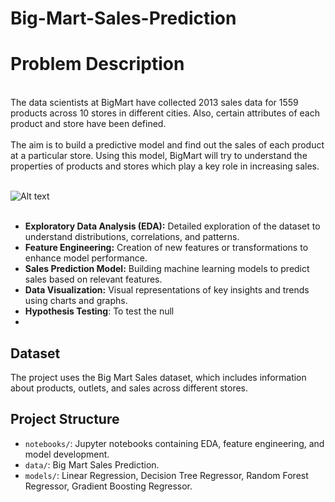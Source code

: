 # Big-Mart-Sales-Prediction
# Problem Description
<br>
The data scientists at BigMart have collected 2013 sales data for 1559 products across 10 stores in different cities. Also, certain attributes of each product and store have been defined.
<br><br>
The aim is to build a predictive model and find out the sales of each product at a particular store. Using this model, BigMart will try to understand the properties of products and stores which play a key role in increasing sales.<br><br>

![Alt text](https://datahack-prod.s3.ap-south-1.amazonaws.com/__sized__/contest_cover/Big_Mart_Sales_Prediction-thumbnail-1200x1200.png)<br><br>
- **Exploratory Data Analysis (EDA):** Detailed exploration of the dataset to understand distributions, correlations, and patterns.
- **Feature Engineering:** Creation of new features or transformations to enhance model performance.
- **Sales Prediction Model:** Building machine learning models to predict sales based on relevant features.
- **Data Visualization:** Visual representations of key insights and trends using charts and graphs.
- **Hypothesis Testing**: To test the null
- <br>
## Dataset
The project uses the Big Mart Sales dataset, which includes information about products, outlets, and sales across different stores.
<br>
## Project Structure

- `notebooks/`: Jupyter notebooks containing EDA, feature engineering, and model development.
- `data/`: Big Mart Sales Prediction.
- `models/`: Linear Regression, Decision Tree Regressor, Random Forest Regressor, Gradient Boosting Regressor.
